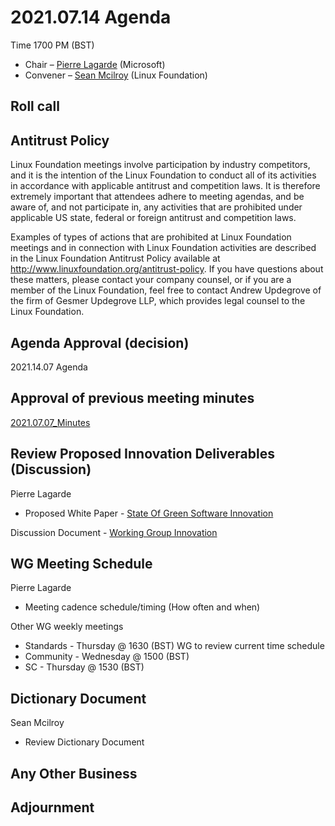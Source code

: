 # 2021.07.14 Agenda
Time 1700 PM (BST)

- Chair – [Pierre Lagarde](https://www.linkedin.com/in/pierlag/) (Microsoft)
- Convener – [Sean Mcilroy](https://www.linkedin.com/in/sean-mcilroy-bb3b5548/) (Linux Foundation)
  
## Roll call 
  
## Antitrust Policy
Linux Foundation meetings involve participation by industry competitors, and it is the intention of the Linux Foundation to conduct 
all of its activities in accordance with applicable antitrust and competition laws. 
It is therefore extremely important that attendees adhere to meeting agendas, and be aware of, and not participate in, any activities 
that are prohibited under applicable US state, federal or foreign antitrust and competition laws.

Examples of types of actions that are prohibited at Linux Foundation meetings and in connection with Linux Foundation activities are 
described in the Linux Foundation Antitrust Policy available at http://www.linuxfoundation.org/antitrust-policy. 
If you have questions about these matters, please contact your company counsel, or if you are a member of the Linux Foundation, 
feel free to contact Andrew Updegrove of the firm of Gesmer Updegrove LLP, which provides legal counsel to the Linux Foundation.
  
## Agenda Approval (decision) 
2021.14.07 Agenda
  
## Approval of previous meeting minutes
[2021.07.07_Minutes](https://github.com/Green-Software-Foundation/innovation_wg/blob/main/Agenda_Minutes/20210707_minutes.md)
 
## Review Proposed Innovation Deliverables (Discussion)
Pierre Lagarde
- Proposed White Paper - [State Of Green Software Innovation](https://docs.google.com/document/d/1Aqb-pm-mFKdm4DzAZv3LNoDIsZW9cCZhUYxOWjJV7rY/edit)

Discussion Document - [Working Group Innovation](https://docs.google.com/document/d/1RMIsw2naKvW8Vbpc91kghr-mG39_9c5f/edit)

## WG Meeting Schedule
Pierre Lagarde
- Meeting cadence schedule/timing (How often and when)

Other WG weekly meetings
- Standards - Thursday @ 1630 (BST) WG to review current time schedule
- Community - Wednesday @ 1500 (BST)
- SC - Thursday @ 1530 (BST)

## Dictionary Document
Sean Mcilroy
- Review Dictionary Document 

## Any Other Business

## Adjournment
